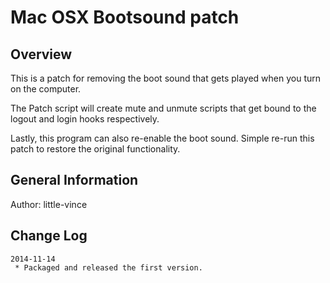 Mac OSX Bootsound patch
=======================

Overview
--------
This is a patch for removing the boot sound that gets played when you turn on
the computer.

The Patch script will create mute and unmute scripts that get bound to the
logout and login hooks respectively.

Lastly, this program can also re-enable the boot sound. Simple re-run this
patch to restore the original functionality.


General Information
-------------------
Author: little-vince


Change Log
----------
    2014-11-14
     * Packaged and released the first version.


